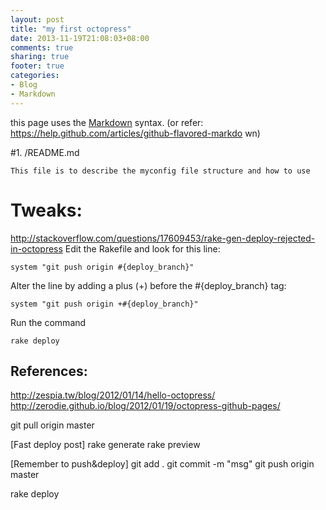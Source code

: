 ```yaml
---
layout: post
title: "my first octopress"
date: 2013-11-19T21:08:03+08:00
comments: true
sharing: true
footer: true
categories: 
- Blog
- Markdown
---
```


this page uses the [Markdown](http://daringfireball.net/projects/markdown/) syntax. (or refer: https://help.github.com/articles/github-flavored-markdo
wn)

<!--more-->

#1. /README.md
```
This file is to describe the myconfig file structure and how to use
```

# Tweaks:
http://stackoverflow.com/questions/17609453/rake-gen-deploy-rejected-in-octopress
Edit the Rakefile and look for this line:
```
system "git push origin #{deploy_branch}"
```
Alter the line by adding a plus (+) before the #{deploy_branch} tag:
```
system "git push origin +#{deploy_branch}"
```
Run the command

```
rake deploy
```

## References:

http://zespia.tw/blog/2012/01/14/hello-octopress/
http://zerodie.github.io/blog/2012/01/19/octopress-github-pages/

git pull origin master

[Fast deploy post]
rake generate
rake preview

[Remember to push&deploy]
git add .
git commit -m "msg"
git push origin master

rake deploy

